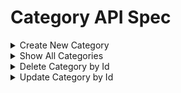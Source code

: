# Category API Spec

<details><summary>Create New Category</summary>

### Endpoint : ```POST /api/v1/categories```

Request Body :

```json
{
  "name_categories": "Stroller"
}
```

Response Body :

```json
{
  "success": "true",
  "message": "Category created successfully",
  "data": {
    "id": 1,
    "name_categories": "Stroller",
    "created_at": "2024-05-29T16:08:18.905Z"
  }
}
```
</details>

<details><summary>Show All Categories</summary>

### Endpoint : ```GET /api/v1/categories```

Response Body :

```json
{
  "success": "true",
  "data": [
    {
      "id": 1,
      "name_categories": "Stroller",
      "created_at": "2024-05-29T16:08:18.905Z"
    },
    {
      "id": 2,
      "name_categories": "Walkers",
      "created_at": "2024-05-29T16:11:23.703Z"
    },
    {
      "id": 3,
      "name_categories": "Baby Car Seat",
      "created_at": "2024-05-29T16:11:37.213Z"
    }
  ]
}
```
</details>

<details><summary>Delete Category by Id</summary>

### Endpoint : ```DELETE /api/v1/categories/:id```

Response Body Success :

```json
{
  "success": "true",
  "message": "Category deleted successfully"
}
```

Response Body Error :

```json
{
  "success": "false",
  "message": "Category not found or already deleted!"
}
```

Response Body Error jika masih ada product:

```json
{
    "success": "false",
    "message": "Category contains products and cannot be deleted!"
}
```
</details>

<details><summary>Update Category by Id</summary>

### Endpoint : ```PATCH /api/v1/categories/:id```

Request Body :

```json
{
  "name_categories": "new_category_name_update"
}


```
Response Body Success :

```json

{
    "success": "true",
    "message": "Category updated successfully",
    "data": {
        "id": 6,
        "name_categories": "Breast Pump Updated",
        "created_at": "2024-06-04T12:31:02.334Z"
    }
}
```
</details>
